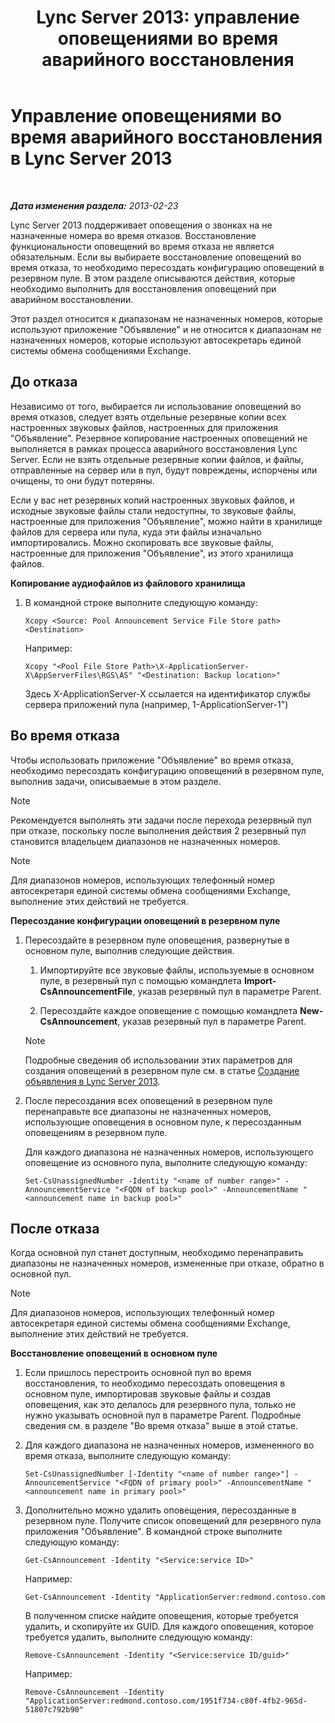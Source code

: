 ﻿---
title: 'Lync Server 2013: управление оповещениями во время аварийного восстановления'
TOCTitle: Управление оповещениями во время аварийного восстановления
ms:assetid: c33e51ea-421f-42d2-826b-b73968f6bd5b
ms:mtpsurl: https://technet.microsoft.com/ru-ru/library/JJ721874(v=OCS.15)
ms:contentKeyID: 49888174
ms.date: 05/19/2016
mtps_version: v=OCS.15
ms.translationtype: HT
---

# Управление оповещениями во время аварийного восстановления в Lync Server 2013

 

_**Дата изменения раздела:** 2013-02-23_

Lync Server 2013 поддерживает оповещения о звонках на не назначенные номера во время отказов. Восстановление функциональности оповещений во время отказа не является обязательным. Если вы выбираете восстановление оповещений во время отказа, то необходимо пересоздать конфигурацию оповещений в резервном пуле. В этом разделе описываются действия, которые необходимо выполнить для восстановления оповещений при аварийном восстановлении.

Этот раздел относится к диапазонам не назначенных номеров, которые используют приложение "Объявление" и не относится к диапазонам не назначенных номеров, которые используют автосекретарь единой системы обмена сообщениями Exchange.

## До отказа

Независимо от того, выбирается ли использование оповещений во время отказов, следует взять отдельные резервные копии всех настроенных звуковых файлов, настроенных для приложения "Объявление". Резервное копирование настроенных оповещений не выполняется в рамках процесса аварийного восстановления Lync Server. Если не взять отдельные резервные копии файлов, и файлы, отправленные на сервер или в пул, будут повреждены, испорчены или очищены, то они будут потеряны.

Если у вас нет резервных копий настроенных звуковых файлов, и исходные звуковые файлы стали недоступны, то звуковые файлы, настроенные для приложения "Объявление", можно найти в хранилище файлов для сервера или пула, куда эти файлы изначально импортировались. Можно скопировать все звуковые файлы, настроенные для приложения "Объявление", из этого хранилища файлов.

**Копирование аудиофайлов из файлового хранилища**

1.  В командной строке выполните следующую команду:
    
        Xcopy <Source: Pool Announcement Service File Store path> <Destination>
    
    Например:
    
        Xcopy "<Pool File Store Path>\X-ApplicationServer-X\AppServerFiles\RGS\AS" "<Destination: Backup location>"
    
    Здесь X-ApplicationServer-X ссылается на идентификатор службы сервера приложений пула (например, 1-ApplicationServer-1")


## Во время отказа

Чтобы использовать приложение "Объявление" во время отказа, необходимо пересоздать конфигурацию оповещений в резервном пуле, выполнив задачи, описываемые в этом разделе.

> [!note]  
> Рекомендуется выполнять эти задачи после перехода резервный пул при отказе, поскольку после выполнения действия 2 резервный пул становится владельцем диапазонов не назначенных номеров.

> [!note]  
> Для диапазонов номеров, использующих телефонный номер автосекретаря единой системы обмена сообщениями Exchange, выполнение этих действий не требуется.

**Пересоздание конфигурации оповещений в резервном пуле**

1.  Пересоздайте в резервном пуле оповещения, развернутые в основном пуле, выполнив следующие действия.
    
    1.  Импортируйте все звуковые файлы, используемые в основном пуле, в резервный пул с помощью командлета **Import-CsAnnouncementFile**, указав резервный пул в параметре Parent.
    
    2.  Пересоздайте каждое оповещение с помощью командлета **New-CsAnnouncement**, указав резервный пул в параметре Parent.
    
    > [!note]  
    > Подробные сведения об использовании этих параметров для создания оповещений в резервном пуле см. в статье <a href="lync-server-2013-create-an-announcement.md">Создание объявления в Lync Server 2013</a>.

2.  После пересоздания всех оповещений в резервном пуле перенаправьте все диапазоны не назначенных номеров, использующие оповещения в основном пуле, к пересозданным оповещениям в резервном пуле.
    
    Для каждого диапазона не назначенных номеров, использующего оповещение из основного пула, выполните следующую команду:
    
        Set-CsUnassignedNumber -Identity "<name of number range>" -AnnouncementService "<FQDN of backup pool>" -AnnouncementName "<announcement name in backup pool>"

## После отказа

Когда основной пул станет доступным, необходимо перенаправить диапазоны не назначенных номеров, измененные при отказе, обратно в основной пул.

> [!note]  
> Для диапазонов номеров, использующих телефонный номер автосекретаря единой системы обмена сообщениями Exchange, выполнение этих действий не требуется.

**Восстановление оповещений в основном пуле**

1.  Если пришлось перестроить основной пул во время восстановления, то необходимо пересоздать оповещения в основном пуле, импортировав звуковые файлы и создав оповещения, как это делалось для резервного пула, только не нужно указывать основной пул в параметре Parent. Подробные сведения см. в разделе "Во время отказа" выше в этой статье.

2.  Для каждого диапазона не назначенных номеров, измененного во время отказа, выполните следующую команду:
    
        Set-CsUnassignedNumber [-Identity "<name of number range>"] -AnnouncementService "<FQDN of primary pool>" -AnnouncementName "<announcement name in primary pool>"

3.  Дополнительно можно удалить оповещения, пересозданные в резервном пуле. Получите список оповещений для резервного пула приложения "Объявление". В командной строке выполните следующую команду:
    
        Get-CsAnnouncement -Identity "<Service:service ID>"
    
    Например:
    
        Get-CsAnnouncement -Identity "ApplicationServer:redmond.contoso.com
    
    В полученном списке найдите оповещения, которые требуется удалить, и скопируйте их GUID. Для каждого оповещения, которое требуется удалить, выполните следующую команду:
    
        Remove-CsAnnouncement -Identity "<Service:service ID/guid>"
    
    Например:
    
        Remove-CsAnnouncement -Identity "ApplicationServer:redmond.contoso.com/1951f734-c80f-4fb2-965d-51807c792b90"


